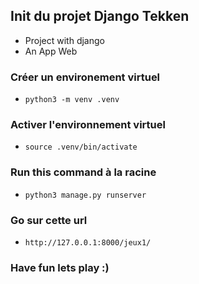 ## Init du projet Django Tekken

* Project with django 
* An App Web

### Créer un environement virtuel 
* ```python3 -m venv .venv```
### Activer l'environnement virtuel
* ```source .venv/bin/activate```
### Run this command à la racine
* ```python3 manage.py runserver```
### Go sur cette url
* ```http://127.0.0.1:8000/jeux1/```


### Have fun lets play :) 